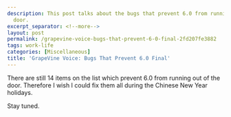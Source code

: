 ```yaml
---
description: This post talks about the bugs that prevent 6.0 from running out of the
  door.
excerpt_separator: <!--more-->
layout: post
permalink: /grapevine-voice-bugs-that-prevent-6-0-final-2fd207fe3882
tags: work-life
categories: [Miscellaneous]
title: 'GrapeVine Voice: Bugs That Prevent 6.0 Final'
---
```

There are still 14 items on the list which prevent 6.0 from running out of the door. Therefore I wish I could fix them all during the Chinese New Year holidays.

Stay tuned.
<!--more-->